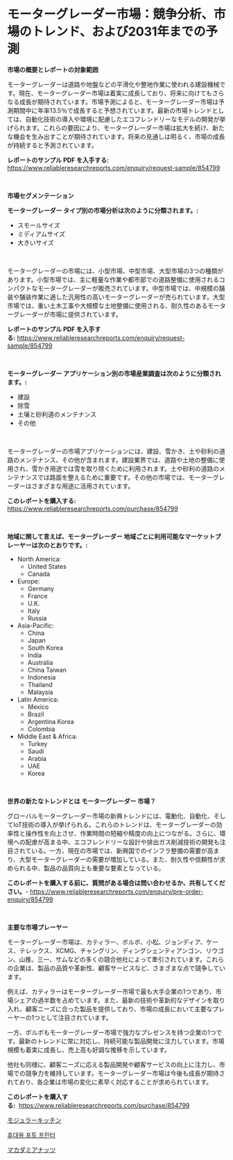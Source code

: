 <p><h1>モーターグレーダー市場：競争分析、市場のトレンド、および2031年までの予測</h1></p><p><strong>市場の概要とレポートの対象範囲</strong></p>
<p><p>モーターグレーダーは道路や地盤などの平滑化や整地作業に使われる建設機械です。現在、モーターグレーダー市場は着実に成長しており、将来に向けてもさらなる成長が期待されています。市場予測によると、モーターグレーダー市場は予測期間中に年率13.5％で成長すると予想されています。最新の市場トレンドとしては、自動化技術の導入や環境に配慮したエコフレンドリーなモデルの開発が挙げられます。これらの要因により、モーターグレーダー市場は拡大を続け、新たな機会を生み出すことが期待されています。将来の見通しは明るく、市場の成長が持続すると予測されています。</p></p>
<p><strong>レポートのサンプル PDF を入手する:</strong> <a href="https://www.reliableresearchreports.com/enquiry/request-sample/854799">https://www.reliableresearchreports.com/enquiry/request-sample/854799</a></p>
<p>&nbsp;</p>
<p><strong>市場セグメンテーション</strong></p>
<p><strong>モーターグレーダー タイプ別の市場分析は次のように分類されます。:</strong></p>
<p><ul><li>スモールサイズ</li><li>ミディアムサイズ</li><li>大きいサイズ</li></ul></p>
<p>&nbsp;</p>
<p><p>モーターグレーダーの市場には、小型市場、中型市場、大型市場の3つの種類があります。小型市場では、主に軽量な作業や都市部での道路整備に使用されるコンパクトなモーターグレーダーが販売されています。中型市場では、中規模の舗装や舗装作業に適した汎用性の高いモーターグレーダーが売られています。大型市場では、重い土木工事や大規模な土地整備に使用される、耐久性のあるモーターグレーダーが市場に提供されています。</p></p>
<p><strong>レポートのサンプル PDF を入手する:</strong>&nbsp;<a href="https://www.reliableresearchreports.com/enquiry/request-sample/854799">https://www.reliableresearchreports.com/enquiry/request-sample/854799</a></p>
<p>&nbsp;</p>
<p><strong> モーターグレーダー アプリケーション別の市場産業調査は次のように分類されます。:</strong></p>
<p><ul><li>建設</li><li>除雪</li><li>土壌と砂利道のメンテナンス</li><li>その他</li></ul></p>
<p>&nbsp;</p>
<p><p>モーターグレーダーの市場アプリケーションには、建設、雪かき、土や砂利の道路のメンテナンス、その他が含まれます。建設業界では、道路や土地の整備に使用され、雪かき用途では雪を取り除くために利用されます。土や砂利の道路のメンテナンスでは路面を整えるために重要です。その他の市場では、モーターグレーダーはさまざまな用途に活用されています。</p></p>
<p><strong>このレポートを購入する:</strong>&nbsp; <a href="https://www.reliableresearchreports.com/purchase/854799">https://www.reliableresearchreports.com/purchase/854799</a></p>
<p>&nbsp;</p>
<p><strong>地域に関して言えば、モーターグレーダー 地域ごとに利用可能なマーケットプレーヤーは次のとおりです。:</strong></p>
<p><ul>
    <li>
        North America:
        <ul>
            <li>United States</li>
            <li>Canada</li>
        </ul>
    </li>
    <li>
        Europe:
        <ul>
            <li>Germany</li>
            <li>France</li>
            <li>U.K.</li>
            <li>Italy</li>
            <li>Russia</li>
        </ul>
    </li>
    <li>
        Asia-Pacific:
        <ul>
            <li>China</li>
            <li>Japan</li>
            <li>South Korea</li>
            <li>India</li>
            <li>Australia</li>
            <li>China Taiwan</li>
            <li>Indonesia</li>
            <li>Thailand</li>
            <li>Malaysia</li>
        </ul>
    </li>
    <li>
        Latin America:
        <ul>
            <li>Mexico</li>
            <li>Brazil</li>
            <li>Argentina Korea</li>
            <li>Colombia</li>
        </ul>
    </li>
    <li>
        Middle East & Africa:
        <ul>
            <li>Turkey</li>
            <li>Saudi</li>
            <li>Arabia</li>
            <li>UAE</li>
            <li>Korea</li>
        </ul>
    </li>
    </ul></p>
<p>&nbsp;</p>
<p><strong>世界の新たなトレンドとは モーターグレーダー 市場？</strong></p>
<p><p>グローバルモーターグレーダー市場の新興トレンドには、電動化、自動化、そしてIoT技術の導入が挙げられる。これらのトレンドは、モーターグレーダーの効率性と操作性を向上させ、作業時間の短縮や精度の向上につながる。さらに、環境への配慮が高まる中、エコフレンドリーな設計や排出ガス削減技術の開発も注目されている。一方、現在の市場では、新興国でのインフラ整備の需要が高まり、大型モーターグレーダーの需要が増加している。また、耐久性や信頼性が求められる中、製品の品質向上も重要な要素となっている。</p></p>
<p><strong>このレポートを購入する前に、質問がある場合は問い合わせるか、共有してください。</strong>- <a href="https://www.reliableresearchreports.com/enquiry/pre-order-enquiry/854799">https://www.reliableresearchreports.com/enquiry/pre-order-enquiry/854799</a></p>
<p>&nbsp;</p>
<p><strong>主要な市場プレーヤー</strong></p>
<p><p>モーターグレーダー市場は、カティラー、ボルボ、小松、ジョンディア、ケース、テレックス、XCMG、チャングリン、ディングシェンティアンゴン、リウゴン、山推、三一、サムなどの多くの競合他社によって牽引されています。これらの企業は、製品の品質や革新性、顧客サービスなど、さまざまな点で競争しています。</p><p>例えば、カティラーはモーターグレーダー市場で最も大手企業の1つであり、市場シェアの過半数を占めています。また、最新の技術や革新的なデザインを取り入れ、顧客ニーズに合った製品を提供しており、市場の成長において主要なプレーヤーの1つとして注目されています。</p><p>一方、ボルボもモーターグレーダー市場で強力なプレゼンスを持つ企業の1つです。最新のトレンドに常に対応し、持続可能な製品開発に注力しています。市場規模も着実に成長し、売上高も好調な推移を示しています。</p><p>他社も同様に、顧客ニーズに応える製品開発や顧客サービスの向上に注力し、市場での競争力を維持しています。モーターグレーダー市場は今後も成長が期待されており、各企業は市場の変化に素早く対応することが求められています。</p></p>
<p><strong>このレポートを購入する:</strong>&nbsp;&nbsp;<a href="https://www.reliableresearchreports.com/purchase/854799">https://www.reliableresearchreports.com/purchase/854799</a></p>
<p><p><a href="https://github.com/JacksonWiza1924/Market-Research-Report-List-1/blob/main/815358816749.md">モジュラーキッチン</a></p><p><a href="https://github.com/RichardLueilwitz787/Market-Research-Report-List-1/blob/main/752045815720.md">휴대용 포토 프린터</a></p><p><a href="https://github.com/Calvi3ynJerde867/Market-Research-Report-List-1/blob/main/219188616748.md">マカダミアナッツ</a></p></p>